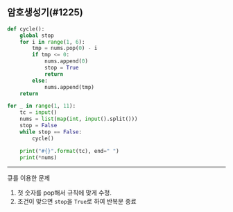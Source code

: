 ## 암호생성기(#1225)

```python
def cycle():
    global stop
    for i in range(1, 6):
        tmp = nums.pop(0) - i
        if tmp <= 0:
            nums.append(0)
            stop = True
            return
        else:
            nums.append(tmp)
    return

for _ in range(1, 11):
    tc = input()
    nums = list(map(int, input().split()))
    stop = False
    while stop == False:
        cycle()

    print("#{}".format(tc), end=" ")
    print(*nums)

```
---
큐를 이용한 문제
1. 첫 숫자를 pop해서 규칙에 맞게 수정.
2. 조건이 맞으면 ``stop``을 ``True``로 하여 반복문 종료
